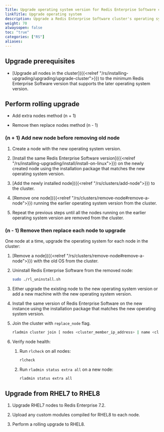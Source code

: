 ```yaml
---
Title: Upgrade operating system version for Redis Enterprise Software cluster
linkTitle: Upgrade operating system
description: Upgrade a Redis Enterprise Software cluster's operating system.
weight: 70
alwaysopen: false
toc: "true"
categories: ["RS"]
aliases: 
---
```


## Upgrade prerequisites

- [Upgrade all nodes in the cluster]({{<relref "/rs/installing-upgrading/upgrading/upgrade-cluster">}}) to the minimum Redis Enterprise Software version that supports the later operating system version.

<!-- potentially confusing, clarify that you are still using the RHEL7 version of the package, not RHEL8 yet -->

## Perform rolling upgrade

- Add extra nodes method (n + 1)

- Remove then replace nodes method (n - 1)

<!--
Questions: 

1. Is one upgrade method preferred over the other?

    - Yes, the n + 1 method

1. The main reason to use n - 1 instead is if you don't have access to additional resources to perform the recommended n + 1 method
-->

### (n + 1) Add new node before removing old node

1. Create a node with the new operating system version.

1. [Install the same Redis Enterprise Software version]({{<relref "/rs/installing-upgrading/install/install-on-linux">}}) on the newly created node using the installation package that matches the new operating system version.

1. [Add the newly installed node]({{<relref "/rs/clusters/add-node">}})  to the cluster.

1. [Remove one node]({{<relref "/rs/clusters/remove-node#remove-a-node">}}) running the earlier operating system version from the cluster.

1. Repeat the previous steps until all the nodes running on the earlier operating system version are removed from the cluster.

### (n - 1) Remove then replace each node to upgrade

One node at a time, upgrade the operating system for each node in the cluster:

1. [Remove a node]({{<relref "/rs/clusters/remove-node#remove-a-node">}}) with the old OS from the cluster.

1. Uninstall Redis Enterprise Software from the removed node:

    ```sh
    sudo ./rl_uninstall.sh
    ```

1. Either upgrade the existing node to the new operating system version or add a new machine with the new operating system version.

1. Install the same version of Redis Enterprise Software on the new instance using the installation package that matches the new operating system version.

1. Join the cluster with `replace_node` flag.

    ```sh
    rladmin cluster join [ nodes <cluster_member_ip_address> | name <cluster_FQDN> ] username <username> password <password> replace_node <node_id>
    ```

1. Verify node health:

    1. Run `rlcheck` on all nodes:

        ```sh
        rlcheck
        ```

    1. Run `rladmin status extra all` on a new node:

        ```sh
        rladmin status extra all
        ```

## Upgrade from RHEL7 to RHEL8

<!-- To be edited and possibly incorporated into rolling upgrade methods -->

1. Upgrade RHEL7 nodes to Redis Enterprise 7.2.

1. Upload any custom modules compiled for RHEL8 to each node.

1. Perform a rolling upgrade to RHEL8.
